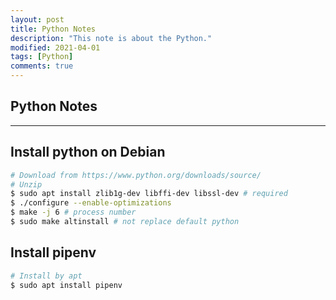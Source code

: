 ```yaml
---
layout: post
title: Python Notes
description: "This note is about the Python."
modified: 2021-04-01
tags: [Python]
comments: true
---
```


## Python Notes

---

## Install python on Debian

```bash
# Download from https://www.python.org/downloads/source/
# Unzip
$ sudo apt install zlib1g-dev libffi-dev libssl-dev # required
$ ./configure --enable-optimizations
$ make -j 6 # process number
$ sudo make altinstall # not replace default python

```

## Install pipenv

```bash
# Install by apt
$ sudo apt install pipenv

```
